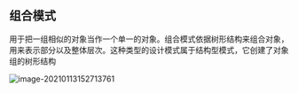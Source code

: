 ## 组合模式
用于把一组相似的对象当作一个单一的对象。组合模式依据树形结构来组合对象，用来表示部分以及整体层次。这种类型的设计模式属于结构型模式，它创建了对象组的树形结构

![image-20210113152713761](https://cdn.jsdelivr.net/gh/hx1098/hanxiao-picture@master/boke20210113152713.png)